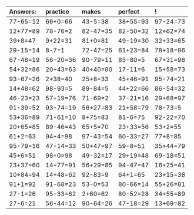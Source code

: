 | Answers: | practice | makes | perfect | ! |
| :--- | :--- | :--- | :--- | :--- |
| 77-65=12 | 66+0=66 | 43-5=38 | 38+55=93 | 97-24=73 | 
| 12+77=89 | 78-76=2 | 82-47=35 | 82-50=32 | 12+62=74 | 
| 39+8=47 | 9+22=31 | 81+0=81 | 49-19=30 | 32+33=65 | 
| 29-15=14 | 8-7=1 | 72-47=25 | 61+23=84 | 78+18=96 | 
| 67-48=19 | 56-20=36 | 90-79=11 | 85-80=5 | 67+31=98 | 
| 54+32=86 | 20+43=63 | 40+40=80 | 17-11=6 | 15+58=73 | 
| 93-67=26 | 2+38=40 | 25+8=33 | 45+46=91 | 95-74=21 | 
| 14+48=62 | 98-93=5 | 89-84=5 | 44+22=66 | 86-54=32 | 
| 46-23=23 | 57+19=76 | 71-69=2 | 37-21=16 | 29+68=97 | 
| 91-39=52 | 93-74=19 | 56+27=83 | 21+58=79 | 78-73=5 | 
| 53+36=89 | 71-61=10 | 8+75=83 | 81-6=75 | 92-22=70 | 
| 20+65=85 | 89-46=43 | 65+5=70 | 23+33=56 | 53+2=55 | 
| 61+2=63 | 94+4=98 | 97-43=54 | 60-33=27 | 77+8=85 | 
| 95-79=16 | 47-14=33 | 50+47=97 | 59-8=51 | 35+44=79 | 
| 45+6=51 | 98+0=98 | 49-32=17 | 29+19=48 | 69-18=51 | 
| 23+37=60 | 14+77=91 | 56+29=85 | 94-47=47 | 16+25=41 | 
| 10+84=94 | 14+48=62 | 92-83=9 | 64+1=65 | 23+15=38 | 
| 91+1=92 | 91-68=23 | 53-0=53 | 80-66=14 | 55+26=81 | 
| 27-1=26 | 95-33=62 | 2+60=62 | 80-52=28 | 34+55=89 | 
| 27-6=21 | 56-44=12 | 90-64=26 | 47-18=29 | 13+69=82 | 
